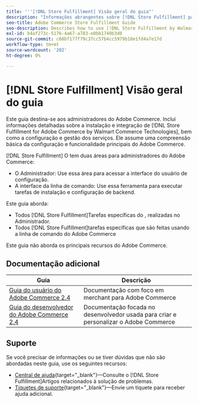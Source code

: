 ```yaml
---
title: '''[!DNL Store Fulfillment] Visão geral do guia"'
description: "Informações abrangentes sobre [!DNL Store Fulfillment] para administradores do Adobe Commerce, incluindo instalação e integração."
seo-title: Adobe Commerce Store Fulfillment Guide
seo-description: Describes how to use [!DNL Store Fulfillment by Walmart Commerce Technologies] services with Adobe Commerce.
exl-id: b4af273c-5176-4a67-a783-e0bb1740b3d8
source-git-commit: c68bf177f79c37cc57b4cc5979b18e1fd4a7e17d
workflow-type: tm+mt
source-wordcount: '202'
ht-degree: 0%

---
```


# [!DNL Store Fulfillment] Visão geral do guia

Este guia destina-se aos administradores do Adobe Commerce. Inclui informações detalhadas sobre a instalação e integração de [!DNL Store Fulfillment for Adobe Commerce by Walmart Commerce Technologies], bem como a configuração e gestão dos serviços. Ele assume uma compreensão básica da configuração e funcionalidade principais do Adobe Commerce.

[!DNL Store Fulfillment] O tem duas áreas para administradores do Adobe Commerce:

* O Administrador: Use essa área para acessar a interface do usuário de configuração.
* A interface da linha de comando: Use essa ferramenta para executar tarefas de instalação e configuração de backend.

Este guia aborda:

* Todos [!DNL Store Fulfillment]Tarefas específicas do , realizadas no Administrador.
* Todos [!DNL Store Fulfillment]tarefas específicas que são feitas usando a linha de comando do Adobe Commerce

Este guia não aborda os principais recursos do Adobe Commerce.

## Documentação adicional

| Guia | Descrição |
|-----------------------------------------------------------------------|----------------------------------------------------------------------------|
| [Guia do usuário do Adobe Commerce 2.4](https://docs.magento.com/user-guide/) | Documentação com foco em merchant para Adobe Commerce |
| [Guia do desenvolvedor do Adobe Commerce 2.4](https://devdocs.magento.com/) | Documentação focada no desenvolvedor usada para criar e personalizar o Adobe Commerce |

## Suporte

Se você precisar de informações ou se tiver dúvidas que não são abordadas neste guia, use os seguintes recursos:

* [Central de ajuda](https://experienceleague.adobe.com/docs/commerce-knowledge-base/kb/help-center-guide/magento-help-center-user-guide.html#submit-ticket){target="_blank"}—Consulte o [!DNL Store Fulfillment]Artigos relacionados à solução de problemas.
* [Tíquetes de suporte](https://experienceleague.adobe.com/docs/commerce-knowledge-base/kb/help-center-guide/magento-help-center-user-guide.html#submit-ticket){target="_blank"}—Envie um tíquete para receber ajuda adicional.
